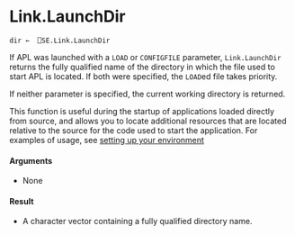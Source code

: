 # Link.LaunchDir

    dir ←  ⎕SE.Link.LaunchDir

If APL was launched with a `LOAD` or `CONFIGFILE` parameter, `Link.LaunchDir` returns the fully qualified name of the directory in which the file used to start APL is located. If both were specified, the `LOAD`ed file takes priority.

If neither parameter is specified, the current working directory is returned.

This function is useful during the startup of applications loaded directly from source, and allows you to locate additional resources that are located relative to the source for the code used to start the application. For examples of usage, see [setting up your environment](../Usage/Setup.md)

#### Arguments

- None

#### Result

- A character vector containing a fully qualified directory name.